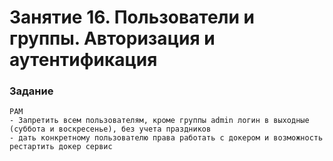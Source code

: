 # Занятие 16. Пользователи и группы. Авторизация и аутентификация 

### Задание
```
PAM
- Запретить всем пользователям, кроме группы admin логин в выходные (суббота и воскресенье), без учета праздников
- дать конкретному пользователю права работать с докером и возможность рестартить докер сервис
```

